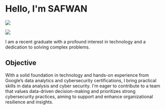 # Hello, I'm SAFWAN     

<a href="https://www.linkedin.com/in/mohammedsafwanm/"><img src="https://img.shields.io/badge/-LinkedIn-0072b1?&style=for-the-badge&logo=linkedin&logoColor=white" /></a>

<a href="https://github.com/sa7wan16/Portfolio"><img src="https://img.shields.io/badge/-Portfolio-0072b1?&style=for-the-badge&logo=codepen&logoColor=white" /></a>

I am a recent graduate with a profound interest in technology and a dedication to solving complex problems.

## Objective


With a solid foundation in technology and hands-on experience from Google’s data analytics and cybersecurity certifications, I bring practical skills in data analysis and cyber security. I'm eager to contribute to a team that values data-driven decision-making and prioritizes strong cybersecurity practices, aiming to support and enhance organizational resilience and insights.
